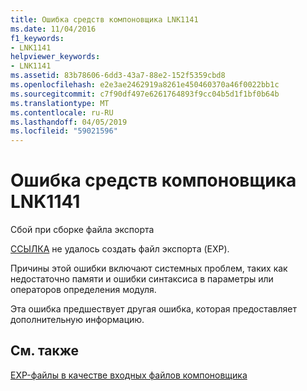 ```yaml
---
title: Ошибка средств компоновщика LNK1141
ms.date: 11/04/2016
f1_keywords:
- LNK1141
helpviewer_keywords:
- LNK1141
ms.assetid: 83b78606-6dd3-43a7-88e2-152f5359cbd8
ms.openlocfilehash: e2e3ae2462919a8261e450460370a46f0022bb1c
ms.sourcegitcommit: c7f90df497e6261764893f9cc04b5d1f1bf0b64b
ms.translationtype: MT
ms.contentlocale: ru-RU
ms.lasthandoff: 04/05/2019
ms.locfileid: "59021596"
---
```

# <a name="linker-tools-error-lnk1141"></a>Ошибка средств компоновщика LNK1141

Сбой при сборке файла экспорта

[ССЫЛКА](../../build/reference/linking.md) не удалось создать файл экспорта (EXP).

Причины этой ошибки включают системных проблем, таких как недостаточно памяти и ошибки синтаксиса в параметры или операторов определения модуля.

Эта ошибка предшествует другая ошибка, которая предоставляет дополнительную информацию.

## <a name="see-also"></a>См. также

[EXP-файлы в качестве входных файлов компоновщика](../../build/reference/dot-exp-files-as-linker-input.md)